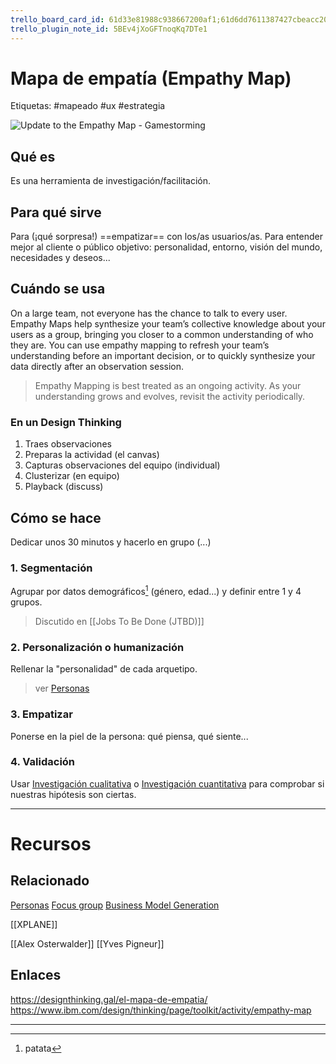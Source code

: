 ```yaml
---
trello_board_card_id: 61d33e81988c938667200af1;61d6dd7611387427cbeacc20
trello_plugin_note_id: 5BEv4jXoGFTnoqKq7DTe1
---
```

# Mapa de empatía (Empathy Map)
Etiquetas: #mapeado #ux #estrategia

![Update to the Empathy Map - Gamestorming](https://gamestorming.com/wp-content/uploads/2017/07/Empathy-Map-006-PNG.png)

## Qué es
Es una herramienta de investigación/facilitación.

## Para qué sirve
Para (¡qué sorpresa!) ==empatizar== con los/as usuarios/as. Para entender mejor al cliente o público objetivo: personalidad, entorno, visión del mundo, necesidades y deseos...

## Cuándo se usa
On a large team, not everyone has the chance to talk to every user. Empathy Maps help synthesize your team’s collective knowledge about your users as a group, bringing you closer to a common understanding of who they are. You can use empathy mapping to refresh your team’s understanding before an important decision, or to quickly synthesize your data directly after an observation session. 

>Empathy Mapping is best treated as an ongoing activity. As your understanding grows and evolves, revisit the activity periodically.

### En un Design Thinking
1. Traes observaciones
2. Preparas la actividad (el canvas)
3. Capturas observaciones del equipo (individual)
4. Clusterizar (en equipo)
5. Playback (discuss)

## Cómo se hace
Dedicar unos 30 minutos y hacerlo en grupo (...)

### 1. Segmentación
Agrupar por datos demográficos[^1] (género, edad...) y definir entre 1 y 4 grupos.

> Discutido en [[Jobs To Be Done (JTBD)]]

### 2. Personalización o humanización
Rellenar la "personalidad" de cada arquetipo.

> ver [Personas](./diseo-de-experiencia/investigacin/tcnicas-de-investigacin/personas.md)

### 3. Empatizar
Ponerse en la piel de la persona: qué piensa, qué siente...

### 4. Validación
Usar [Investigación cualitativa](./diseo-de-experiencia/investigacin/tipos-de-investigacin/investigacin-cualitativa.md) o [Investigación cuantitativa](./diseo-de-experiencia/investigacin/tipos-de-investigacin/investigacin-cuantitativa.md) para comprobar si nuestras hipótesis son ciertas.



---

# Recursos

## Relacionado
[Personas](./diseo-de-experiencia/investigacin/tcnicas-de-investigacin/personas.md)
[Focus group](./diseo-de-experiencia/investigacin/tcnicas-de-investigacin/focus-group.md)
[Business Model Generation](./diseo-de-estrategia/business-model-generation.md)

[[XPLANE]]

[[Alex Osterwalder]]
[[Yves Pigneur]]

## Enlaces
https://designthinking.gal/el-mapa-de-empatia/
https://www.ibm.com/design/thinking/page/toolkit/activity/empathy-map

---

[^1]: patata